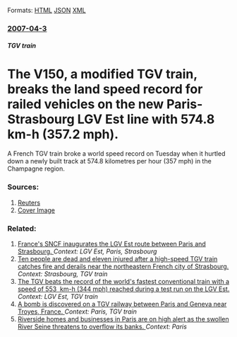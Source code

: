 
Formats: [HTML](/news/2007/04/3/the-v150-a-modified-tgv-train-breaks-the-land-speed-record-for-railed-vehicles-on-the-new-paris-strasbourg-lgv-est-line-with-574-8-km-h.html)  [JSON](/news/2007/04/3/the-v150-a-modified-tgv-train-breaks-the-land-speed-record-for-railed-vehicles-on-the-new-paris-strasbourg-lgv-est-line-with-574-8-km-h.json)  [XML](/news/2007/04/3/the-v150-a-modified-tgv-train-breaks-the-land-speed-record-for-railed-vehicles-on-the-new-paris-strasbourg-lgv-est-line-with-574-8-km-h.xml)  

### [2007-04-3](/news/2007/04/3/index.md)

##### TGV train
#  The V150, a modified TGV train, breaks the land speed record for railed vehicles on the new Paris-Strasbourg LGV Est line with 574.8 km-h (357.2 mph). 

A French TGV train broke a world speed record on Tuesday when it hurtled down a newly built track at 574.8 kilometres per hour (357 mph) in the Champagne region.


### Sources:

1. [Reuters](https://www.reuters.com/article/newsOne/idUSL0364103520070403)
1. [Cover Image](https://s2.reutersmedia.net/resources/r/?m=02&d=20070403&t=2&i=560934&w=&fh=545px&fw=&ll=&pl=&sq=&r=560934)

### Related:

1. [ France's SNCF inaugurates the LGV Est route between Paris and Strasbourg. ](/news/2007/03/15/france-s-sncf-inaugurates-the-lgv-est-route-between-paris-and-strasbourg.md) _Context: LGV Est, Paris, Strasbourg_
2. [Ten people are dead and eleven injured after a high-speed TGV train catches fire and derails near the northeastern French city of Strasbourg. ](/news/2015/11/14/ten-people-are-dead-and-eleven-injured-after-a-high-speed-tgv-train-catches-fire-and-derails-near-the-northeastern-french-city-of-strasbourg.md) _Context: Strasbourg, TGV train_
3. [ The TGV beats the record of the world's fastest conventional train with a speed of 553 &nbsp;km-h (344&nbsp;mph) reached during a test run on the LGV Est. ](/news/2007/02/13/the-tgv-beats-the-record-of-the-world-s-fastest-conventional-train-with-a-speed-of-553-nbsp-km-h-344-nbsp-mph-reached-during-a-test-run.md) _Context: LGV Est, TGV train_
4. [ A bomb is discovered on a TGV railway between Paris and Geneva near Troyes, France. ](/news/2004/03/24/a-bomb-is-discovered-on-a-tgv-railway-between-paris-and-geneva-near-troyes-france.md) _Context: Paris, TGV train_
5. [Riverside homes and businesses in Paris are on high alert as the swollen River Seine threatens to overflow its banks. ](/news/2018/01/27/riverside-homes-and-businesses-in-paris-are-on-high-alert-as-the-swollen-river-seine-threatens-to-overflow-its-banks.md) _Context: Paris_
